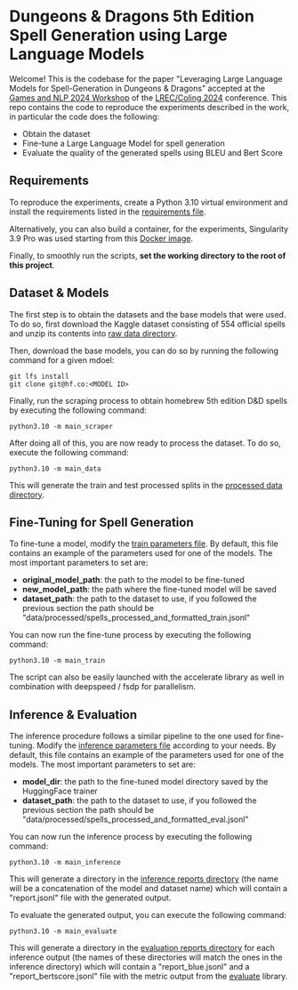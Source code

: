 # Dungeons & Dragons 5th Edition Spell Generation using Large Language Models

Welcome! This is the codebase for the paper "Leveraging Large Language Models for Spell-Generation in Dungeons & Dragons" accepted at the [Games and NLP 2024 Workshop](https://gamesandnlp.com/) of the [LREC/Coling 2024](https://lrec-coling-2024.org/) conference. 
This repo contains the code to reproduce the experiments described in the work, in particular the code does the following:

- Obtain the dataset
- Fine-tune a Large Language Model for spell generation
- Evaluate the quality of the generated spells using BLEU and Bert Score

## Requirements

To reproduce the experiments, create a Python 3.10 virtual environment and install the requirements listed in the [requirements file](requirements.txt).

Alternatively, you can also build a container, for the experiments, Singularity 3.9 Pro was used starting from this [Docker image]([nvidia/cuda:12.1.0-cudnn8-devel-ubuntu20.04](https://hub.docker.com/layers/nvidia/cuda/12.1.0-cudnn8-devel-ubuntu20.04/images/sha256-da5f69611ae7526fbd23f8f8edb06d1818a782f1bbed7b6508efca1cd8d87777?context=explore)).

Finally, to smoothly run the scripts, **set the working directory to the root of this project**.

## Dataset & Models

The first step is to obtain the datasets and the base models that were used. To do so, first download the Kaggle dataset consisting of 554 official spells and unzip its contents into [raw data directory](data/raw/).

Then, download the base models, you can do so by running the following command for a given mdoel:

    git lfs install
    git clone git@hf.co:<MODEL ID>

Finally, run the scraping process to obtain homebrew 5th edition D&D spells by executing the following command:

    python3.10 -m main_scraper

After doing all of this, you are now ready to process the dataset. To do so, execute the following command:

    python3.10 -m main_data

This will generate the train and test processed splits in the [processed data directory](data/processed/).

## Fine-Tuning for Spell Generation

To fine-tune a model, modify the [train parameters file](parameters/train_sft_parameters.yaml). By default, this file contains an example of the parameters used for one of the models. The most important parameters to set are:

- **original_model_path**: the path to the model to be fine-tuned
- **new_model_path**: the path where the fine-tuned model will be saved
- **dataset_path**: the path to the dataset to use, if you followed the previous section the path should be "data/processed/spells_processed_and_formatted_train.jsonl"

You can now run the fine-tune process by executing the following command:

    python3.10 -m main_train

The script can also be easily launched with the accelerate library as well in combination with deepspeed / fsdp for parallelism.

## Inference & Evaluation

The inference procedure follows a similar pipeline to the one used for fine-tuning. Modify the [inference parameters file](parameters/inference_sft_parameters.yaml) according to your needs. By default, this file contains an example of the parameters used for one of the models. The most important parameters to set are:

- **model_dir**: the path to the fine-tuned model directory saved by the HuggingFace trainer
- **dataset_path**: the path to the dataset to use, if you followed the previous section the path should be "data/processed/spells_processed_and_formatted_eval.jsonl"

You can now run the inference process by executing the following command:

    python3.10 -m main_inference

This will generate a directory in the [inference reports directory](reports/inference/) (the name will be a concatenation of the model and dataset name) which will contain a "report.jsonl" file with the generated output.

To evaluate the generated output, you can execute the following command:

    python3.10 -m main_evaluate

This will generate a directory in the [evaluation reports directory](reports/evaluate/) for each inference output (the names of these directories will match the ones in the inference directory) which will contain a "report_blue.jsonl" and a "report_bertscore.jsonl" file with the metric output from the [evaluate]() library.
